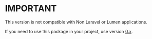 # IMPORTANT
This version is not compatible with Non Laravel or Lumen applications.

If you need to use this package in your project, use version [0.x](/docs/0.x/not-laravel-or-lumen).
